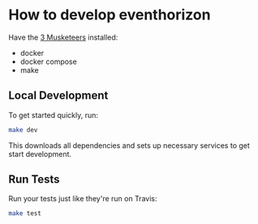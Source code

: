 # How to develop eventhorizon

Have the [3 Musketeers](https://3musketeers.io) installed:

  * docker
  * docker compose
  * make

## Local Development

To get started quickly, run:

```bash
make dev
```

This downloads all dependencies and sets up necessary services to get start development.

## Run Tests

Run your tests just like they're run on Travis:

```bash
make test
```
